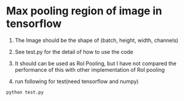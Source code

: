 Max pooling region of image in tensorflow
======================================================================

1. The Image should be the shape of (batch, height, width, channels)

2. See test.py for the detail of how to use the code

3. It should can be used as RoI Pooling, but I have not compared the performance of this with other implementation of RoI pooling

4. run following for test(need tensorflow and numpy) 
```sh
python test.py
```
